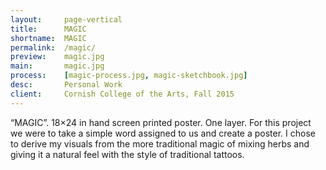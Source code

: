 ```yaml
---
layout:     page-vertical
title:      MAGIC
shortname:  MAGIC
permalink:  /magic/
preview:    magic.jpg
main:       magic.jpg
process:    [magic-process.jpg, magic-sketchbook.jpg]
desc:       Personal Work
client:     Cornish College of the Arts, Fall 2015
---
```


“MAGIC”. 18×24 in hand screen printed poster. One layer. For this project we were to take a simple word assigned to us and create a poster. I chose to derive my visuals from the more traditional magic of mixing herbs and giving it a natural feel with the style of traditional tattoos.
